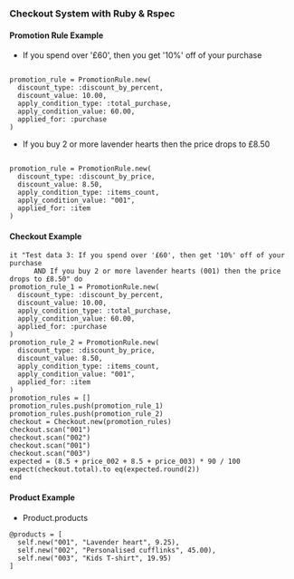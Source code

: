 ### Checkout System with Ruby & Rspec

#### Promotion Rule Example

- If you spend over '£60', then you get '10%' off of your purchase

```

promotion_rule = PromotionRule.new(
  discount_type: :discount_by_percent,
  discount_value: 10.00,
  apply_condition_type: :total_purchase,
  apply_condition_value: 60.00,
  applied_for: :purchase
)

```

- If you buy 2 or more lavender hearts then the price drops to £8.50

```

promotion_rule = PromotionRule.new(
  discount_type: :discount_by_price,
  discount_value: 8.50,
  apply_condition_type: :items_count,
  apply_condition_value: "001",
  applied_for: :item
)

```

#### Checkout Example

```
it "Test data 3: If you spend over '£60', then get '10%' off of your purchase
      AND If you buy 2 or more lavender hearts (001) then the price drops to £8.50" do
promotion_rule_1 = PromotionRule.new(
  discount_type: :discount_by_percent,
  discount_value: 10.00,
  apply_condition_type: :total_purchase,
  apply_condition_value: 60.00,
  applied_for: :purchase
)
promotion_rule_2 = PromotionRule.new(
  discount_type: :discount_by_price,
  discount_value: 8.50,
  apply_condition_type: :items_count,
  apply_condition_value: "001",
  applied_for: :item
)
promotion_rules = []
promotion_rules.push(promotion_rule_1)
promotion_rules.push(promotion_rule_2)
checkout = Checkout.new(promotion_rules)
checkout.scan("001")
checkout.scan("002")
checkout.scan("001")
checkout.scan("003")
expected = (8.5 + price_002 + 8.5 + price_003) * 90 / 100
expect(checkout.total).to eq(expected.round(2))
end
```

#### Product Example

- Product.products

```
@products = [
  self.new("001", "Lavender heart", 9.25),
  self.new("002", "Personalised cufflinks", 45.00),
  self.new("003", "Kids T-shirt", 19.95)
]
```
